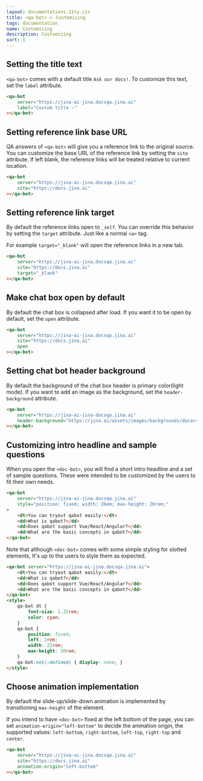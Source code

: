 ```yaml
---
layout: documentations.11ty.cjs
title: <qa-bot> ⌲ Customizing
tags: documentation
name: Customizing
description: Customizing
sort: 1
---
```

## Setting the title text
`<qa-bot>` comes with a default title `Ask our docs!`. To customize this text, set the `label` attribute.
```html
<qa-bot
    server="https://jina-ai-jina.docsqa.jina.ai"
    label="Custom title ✨"
></qa-bot>
```
## Setting reference link base URL
QA answers of `<qa-bot>` will give you a reference link to the original source.
You can customize the base URL of the reference link by setting the `site` attribute. 
If left blank, the reference links will be treated relative to current location. 
```html
<qa-bot
    server="https://jina-ai-jina.docsqa.jina.ai"
    site="https://docs.jina.ai"
></qa-bot>
```

## Setting reference link target
By default the reference links open to `_self`. You can override this behavior by setting the `target` attribute. Just like a normal `<a>` tag.

For example `target="_blank"` will open the reference links in a new tab.
```html
<qa-bot
    server="https://jina-ai-jina.docsqa.jina.ai"
    site="https://docs.jina.ai"
    target="_blank"
></qa-bot>
```

## Make chat box open by default
By default the chat box is collapsed after load. If you want it to be open by default, set the `open` attribute.

```html
<qa-bot
    server="https://jina-ai-jina.docsqa.jina.ai"
    site="https://docs.jina.ai"
    open
></qa-bot>
```

## Setting chat bot header background
By default the background of the chat box header is primary color(light mode). If you want to add an image as the background, set the `header-background` attribute.
```html
<qa-bot
    server="https://jina-ai-jina-docsqa.jina.ai"
    header-background="https://jina.ai/assets/images/backgrounds/docarray.png"
></qa-bot>
```

## Customizing intro headline and sample questions
When you open the `<doc-bot>`, you will find a short intro headline and a set of sample questions.
These were intended to be customized by the users to fit their own needs.
```html
<qa-bot
    server="https://jina-ai-jina.docsqa.jina.ai"    
    style="position: fixed; width: 26em; max-height: 20rem;"
>
    <dt>You can tryout qabot easily:</dt>
    <dd>What is qabot?</dd>
    <dd>Does qabot support Vue/React/Angular?</dd>
    <dd>What are the basic concepts in qabot?</dd>
</qa-bot>
```
Note that although `<doc-bot>` comes with some simple styling for slotted elements, It's up to the users to style them as expected.

```html
<qa-bot server="https://jina-ai-jina.docsqa.jina.ai">
    <dt>You can tryout qabot easily:</dt>
    <dd>What is qabot?</dd>
    <dd>Does qabot support Vue/React/Angular?</dd>
    <dd>What are the basic concepts in qabot?</dd>
</qa-bot>
<style>
    qa-bot dt {
        font-size: 1.25rem;
        color: cyan;
    }
    qa-bot {
        position: fixed; 
        left: 2rem; 
        width: 22rem; 
        max-height: 30rem;
    }
    qa-bot:not(:defined) { display: none; }
</style>
```
## Choose animation implementation
By default the slide-up/slide-down animation is implemented by transitioning `max-height` of the element.

If you intend to have `<doc-bot>` fixed at the left bottom of the page, you can set `animation-origin="left-bottom"` to decide the animation origin, the supported values: `left-bottom`, `right-bottom`, `left-top`, `right-top` and `center`.

```html
<qa-bot
    server="https://jina-ai-jina.docsqa.jina.ai"
    site="https://docs.jina.ai"
    animation-origin="left-bottom"
></qa-bot>
```

<qa-bot server="https://jina-ai-jina.docsqa.jina.ai" site="https://docs.jina.ai" open animation-origin="left-bottom">
    <dt>You can tryout qabot easily:</dt>
    <dd>What is qabot?</dd>
    <dd>Does qabot support Vue/React/Angular?</dd>
    <dd>What are the basic concepts in qabot?</dd>
</qa-bot>

<style>
    qa-bot dt {
        font-size: 1.25rem;
        color: cyan;
    }
    qa-bot {
        position: fixed; 
        left: 2rem; 
        width: 22rem; 
        max-height: 30rem;
    }
    qa-bot:not(:defined) { display: none; }
</style>
